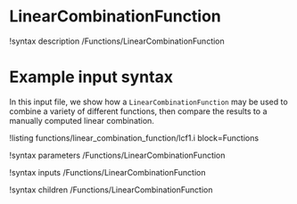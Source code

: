 # LinearCombinationFunction

!syntax description /Functions/LinearCombinationFunction

# Example input syntax

In this input file, we show how a `LinearCombinationFunction` may be used to combine
a variety of different functions, then compare the results to a manually computed
linear combination.

!listing functions/linear_combination_function/lcf1.i block=Functions

!syntax parameters /Functions/LinearCombinationFunction

!syntax inputs /Functions/LinearCombinationFunction

!syntax children /Functions/LinearCombinationFunction
